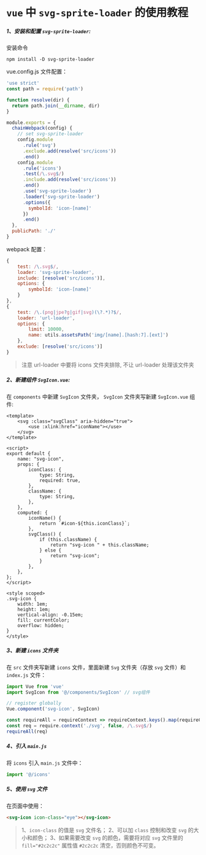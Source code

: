 # `vue` 中 `svg-sprite-loader` 的使用教程

##### 1、安装和配置 `svg-sprite-loader`:

安装命令

```node
npm install -D svg-sprite-loader
```

vue.config.js 文件配置：

```JavaScript
'use strict'
const path = require('path')

function resolve(dir) {
  return path.join(__dirname, dir)
}

module.exports = {
  chainWebpack(config) {
    // set svg-sprite-loader
    config.module
      .rule('svg')
      .exclude.add(resolve('src/icons'))
      .end()
    config.module
      .rule('icons')
      .test(/\.svg$/)
      .include.add(resolve('src/icons'))
      .end()
      .use('svg-sprite-loader')
      .loader('svg-sprite-loader')
      .options({
        symbolId: 'icon-[name]'
      })
      .end()
  },
  publicPath: './'
}

```

webpack 配置：

```JavaScript
{
    test: /\.svg$/,
    loader: 'svg-sprite-loader',
    include: [resolve('src/icons')],
    options: {
        symbolId: 'icon-[name]'
    }
},
{
    test: /\.(png|jpe?g|gif|svg)(\?.*)?$/,
    loader: 'url-loader',
    options: {
        limit: 10000,
        name: utils.assetsPath('img/[name].[hash:7].[ext]')
    },
    exclude: [resolve('src/icons')]
}
```

> 注意 url-loader 中要将 icons 文件夹排除, 不让 url-loader 处理该文件夹

##### 2、新建组件 `SvgIcon.vue`:

在 `components` 中新建 `SvgIcon` 文件夹， `SvgIcon` 文件夹写新建 `SvgIcon.vue` 组件:

```vue
<template>
    <svg :class="svgClass" aria-hidden="true">
        <use :xlink:href="iconName"></use>
    </svg>
</template>

<script>
export default {
    name: "svg-icon",
    props: {
        iconClass: {
            type: String,
            required: true,
        },
        className: {
            type: String,
        },
    },
    computed: {
        iconName() {
            return `#icon-${this.iconClass}`;
        },
        svgClass() {
            if (this.className) {
                return "svg-icon " + this.className;
            } else {
                return "svg-icon";
            }
        },
    },
};
</script>

<style scoped>
.svg-icon {
    width: 1em;
    height: 1em;
    vertical-align: -0.15em;
    fill: currentColor;
    overflow: hidden;
}
</style>
```

##### 3、新建 `icons` 文件夹

在 `src` 文件夹写新建 `icons` 文件，里面新建 `Svg` 文件夹（存放 `svg` 文件）和 `index.js` 文件：

```JavaScript
import Vue from 'vue'
import SvgIcon from '@/components/SvgIcon' // svg组件

// register globally
Vue.component('svg-icon', SvgIcon)

const requireAll = requireContext => requireContext.keys().map(requireContext)
const req = require.context('./svg', false, /\.svg$/)
requireAll(req)
```

##### 4、引入 `main.js`

将 `icons` 引入 `main.js` 文件中：

```JavaScript
import '@/icons'
```

##### 5、使用 `svg` 文件

在页面中使用：

```html
<svg-icon icon-class="eye"></svg-icon>
```

> 1、`icon-class` 的值是 `svg` 文件名；
> 2、可以加 `class` 控制和改变 `svg` 的大小和颜色；
> 3、如果需要改变 `svg` 的颜色，需要将对应 `svg` 文件里的 `fill="#2c2c2c"` 属性值 `#2c2c2c` 清空，否则颜色不可变。
